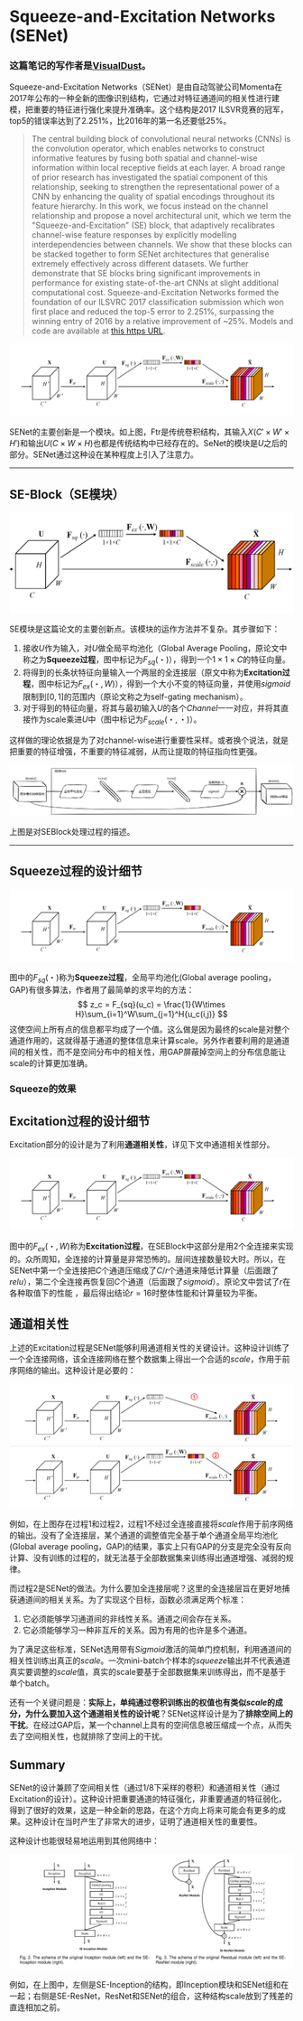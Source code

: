 # Squeeze-and-Excitation Networks (SENet)

### 这篇笔记的写作者是[VisualDust](https://github.com/visualDust)。

Squeeze-and-Excitation Networks（SENet）是由自动驾驶公司Momenta在2017年公布的一种全新的图像识别结构，它通过对特征通道间的相关性进行建模，把重要的特征进行强化来提升准确率。这个结构是2017 ILSVR竞赛的冠军，top5的错误率达到了2.251%，比2016年的第一名还要低25%。

> The central building block of convolutional neural networks (CNNs) is the convolution operator, which enables networks to construct informative features by fusing both spatial and channel-wise information within local receptive fields at each layer. A broad range of prior research has investigated the spatial component of this relationship, seeking to strengthen the representational power of a CNN by enhancing the quality of spatial encodings throughout its feature hierarchy. In this work, we focus instead on the channel relationship and propose a novel architectural unit, which we term the "Squeeze-and-Excitation" (SE) block, that adaptively recalibrates channel-wise feature responses by explicitly modelling interdependencies between channels. We show that these blocks can be stacked together to form SENet architectures that generalise extremely effectively across different datasets. We further demonstrate that SE blocks bring significant improvements in performance for existing state-of-the-art CNNs at slight additional computational cost. Squeeze-and-Excitation Networks formed the foundation of our ILSVRC 2017 classification submission which won first place and reduced the top-5 error to 2.251%, surpassing the winning entry of 2016 by a relative improvement of ~25%. Models and code are available at [this https URL](https://github.com/hujie-frank/SENet).

![image-20210703161305168](./src/Squeeze-and-Excitation-Networks/image-20210703161305168.png)

SENet的主要创新是一个模块。如上图，Ftr是传统卷积结构，其输入$X$($C'\times W' \times H'$)和输出$U$($C\times W \times H$)也都是传统结构中已经存在的。SeNet的模块是$U$之后的部分。SENet通过这种设在某种程度上引入了注意力。

---

## SE-Block（SE模块）

![image-20210703163740490](./src/Squeeze-and-Excitation-Networks/image-20210703163740490.png)

SE模块是这篇论文的主要创新点。该模块的运作方法并不复杂。其步骤如下：

1. 接收$U$作为输入，对$U$做全局平均池化（Global Average  Pooling，原论文中称之为**Squeeze过程**，图中标记为$F_{sq}(・)$），得到一个$1\times 1\times C$的特征向量。
2. 将得到的长条状特征向量输入一个两层的全连接层（原文中称为**Excitation过程**，图中标记为$F_{ex}(・,W)$），得到一个大小不变的特征向量，并使用$sigmoid$限制到$[0,1]$的范围内（原论文称之为self-gating mechanism）。
3. 对于得到的特征向量，将其与最初输入$U$的各个$Channel$一一对应，并将其直接作为scale乘进$U$中（图中标记为$F_{scale}(・,・)$）。

这样做的理论依据是为了对channel-wise进行重要性采样。或者换个说法，就是把重要的特征增强，不重要的特征减弱，从而让提取的特征指向性更强。

![image-20210703173424854](./src/Squeeze-and-Excitation-Networks/image-20210703173424854.png)

上图是对SEBlock处理过程的描述。

---

## Squeeze过程的设计细节

![image-20210703161305168](./src/Squeeze-and-Excitation-Networks/image-20210703161305168.png)

图中的$F_{sq}(・)$称为**Squeeze过程**，全局平均池化(Global average pooling，GAP)有很多算法，作者用了最简单的求平均的方法：
$$
z_c = F_{sq}(u_c) = \frac{1}{W\times H}\sum_{i=1}^W\sum_{j=1}^H{u_c(i,j)}
$$
这使空间上所有点的信息都平均成了一个值。这么做是因为最终的scale是对整个通道作用的，这就得基于通道的整体信息来计算scale。另外作者要利用的是通道间的相关性，而不是空间分布中的相关性，用GAP屏蔽掉空间上的分布信息能让scale的计算更加准确。

### Squeeze的效果



## Excitation过程的设计细节

Excitation部分的设计是为了利用**通道相关性**，详见下文中通道相关性部分。

![image-20210703161305168](./src/Squeeze-and-Excitation-Networks/image-20210703161305168.png)

图中的$F_{ex}(・,W)$称为**Excitation过程**，在SEBlock中这部分是用2个全连接来实现的。众所周知，全连接的计算量是非常恐怖的。层间连接数量较大时。所以，在SENet中第一个全连接把$C$个通道压缩成了$C/r$个通道来降低计算量（后面跟了$relu$），第二个全连接再恢复回$C$个通道（后面跟了$sigmoid$）。原论文中尝试了$r$在各种取值下的性能 ，最后得出结论$r=16$时整体性能和计算量较为平衡。

## 通道相关性

上述的Excitation过程是SENet能够利用通道相关性的关键设计。这种设计训练了一个全连接网络，该全连接网络在整个数据集上得出一个合适的$scale$，作用于前序网络的输出。这种设计是必要的：

![image-20210703225313459](./src/Squeeze-and-Excitation-Networks/image-20210703225313459.png)

例如，在上图存在过程1和过程2，过程1不经过全连接直接将$scale$作用于前序网络的输出。没有了全连接层，某个通道的调整值完全基于单个通道全局平均池化(Global average pooling，GAP)的结果，事实上只有GAP的分支是完全没有反向计算、没有训练的过程的，就无法基于全部数据集来训练得出通道增强、减弱的规律。

而过程2是SENet的做法。为什么要加全连接层呢？这里的全连接层旨在更好地捕获通道间的相关关系。为了实现这个目标，函数必须满足两个标准：

1. 它必须能够学习通道间的非线性关系。通道之间会存在关系。
2. 它必须能够学习一种非互斥的关系。因为有用的也许是多个通道。

为了满足这些标准，SENet选用带有$Sigmoid$激活的简单门控机制，利用通道间的相关性训练出真正的$scale$。一次mini-batch个样本的$squeeze$输出并不代表通道真实要调整的$scale$值，真实的scale要基于全部数据集来训练得出，而不是基于单个batch。

还有一个关键问题是：**实际上，单纯通过卷积训练出的权值也有类似$scale$的成分，为什么要加入这个通道相关性的设计呢**？SENet这样设计是为了**排除空间上的干扰**。在经过GAP后，某一个channel上具有的空间信息被压缩成一个点，从而失去了空间相关性，也就排除了空间上的干扰。

## Summary

SENet的设计兼顾了空间相关性（通过1/8下采样的卷积）和通道相关性（通过Excitation的设计）。这种设计把重要通道的特征强化，非重要通道的特征弱化，得到了很好的效果，这是一种全新的思路，在这个方向上将来可能会有更多的成果。这种设计在当时产生了非常大的进步，证明了通道相关性的重要性。

这种设计也能很轻易地运用到其他网络中：

![image-20210703230727261](./src/Squeeze-and-Excitation-Networks/image-20210703230727261.png)

例如，在上图中，左侧是SE-Inception的结构，即Inception模块和SENet组和在一起；右侧是SE-ResNet，ResNet和SENet的组合，这种结构scale放到了残差的直连相加之前。

